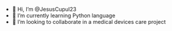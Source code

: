 - 👋 Hi, I’m @JesusCupul23 
- 🌱 I’m currently learning Python language
- 💞️ I’m looking to collaborate in a medical devices care project


<!---
JesusCupul23/JesusCupul23 is a ✨ special ✨ repository because its `README.md` (this file) appears on your GitHub profile.
You can click the Preview link to take a look at your changes.
--->
